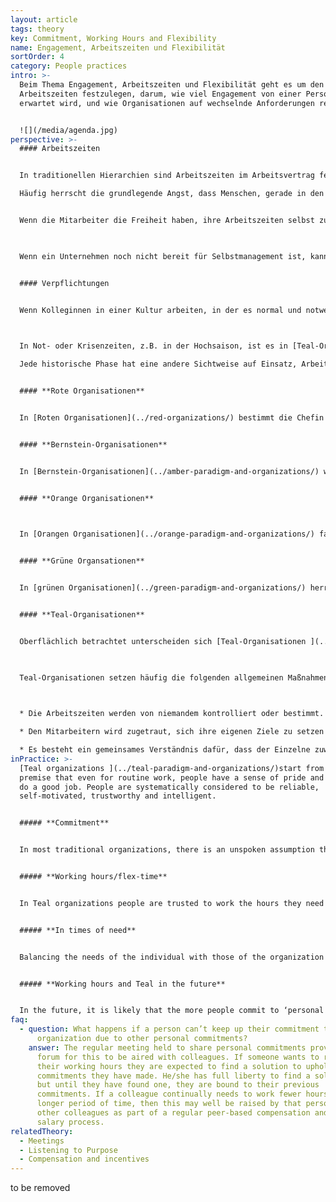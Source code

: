 ```yaml
---
layout: article
tags: theory
key: Commitment, Working Hours and Flexibility
name: Engagement, Arbeitszeiten und Flexibilität
sortOrder: 4
category: People practices
intro: >-
  Beim Thema Engagement, Arbeitszeiten und Flexibilität geht es um den Prozess,
  Arbeitszeiten festzulegen, darum, wie viel Engagement von einer Person
  erwartet wird, und wie Organisationen auf wechselnde Anforderungen reagieren.


  ![](/media/agenda.jpg)
perspective: >-
  #### Arbeitszeiten


  In traditionellen Hierarchien sind Arbeitszeiten im Arbeitsvertrag festgelegt.

  Häufig herrscht die grundlegende Angst, dass Menschen, gerade in den unteren Ebenen einer Organisation, ohne Überwachung nicht die Stunden ableisten, für die sie bezahlt werden.


  Wenn die Mitarbeiter die Freiheit haben, ihre Arbeitszeiten selbst zu bestimmen und zu vereinbaren, entsteht ein vertrauensvolles Umfeld, das die Mitarbeiter motiviert, die volle Verantwortung für ihre Arbeit zu übernehmen.

  ﻿

  Wenn ein Unternehmen noch nicht bereit für Selbstmanagement ist, kann die selbstbestimmte Arbeitszeit ein guter erster Schritt sein. Wenn dieser Ansatz gut funktioniert, führt er zu mehr Vertrauen und Zusammenarbeit zwischen Vorgesetzten und Untergebenen.


  #### Verpflichtungen


  Wenn Kolleginnen in einer Kultur arbeiten, in der es normal und notwendig ist, andere Verpflichtungen in ihrem Leben anzusprechen, stärkt dies die Authentizität und Ganzheitlichkeit am Arbeitsplatz. Offenheit in Bezug auf persönliche Verpflichtungen kann engere Beziehungen zwischen den Kolleginnen aufbauen und zu einer Kultur führen, in der sich die Kolleginnen gegenseitig unterstützen.

  ﻿

  In Not- oder Krisenzeiten, z.B. in der Hochsaison, ist es in [Teal-Organisationen](../teal-paradigm-and-organizations/) üblich, dass die Mitarbeiter freiwillig länger arbeiten, um eine Aufgabe mit Motivation und Stolz zu erfüllen, ihre Kollegen zu unterstützen und dem Sinn der Organisation gute Dienste zu leisten.

  Jede historische Phase hat eine andere Sichtweise auf Einsatz, Arbeitszeiten und Flexibilität sowie sehr unterschiedliche Praktiken hervorgebracht:


  #### **Rote Organisationen**


  In [Roten Organisationen](../red-organizations/) bestimmt die Chefin die Arbeitszeiten jeder Mitarbeiterin. Es gibt keinen formalen Prozess, um Arbeitszeiten festzulegen oder zu überwachen. Die Mitarbeiter gelten als Eigentum der Organisation, es wird vorausgesetzt, dass sie bei Bedarf verfügbar sind.


  #### **Bernstein-Organisationen**


  In [Bernstein-Organisationen](../amber-paradigm-and-organizations/) werden die Arbeitszeiten von den leitenden Angestellten bestimmt und in einem Arbeitsvertrag festgelegt. Sie entscheiden, welche Arbeit zu verrichten ist und wie die Arbeitszeiten überwacht werden.


  #### **Orange Organisationen**

  ﻿

  In [Orangen Organisationen](../orange-paradigm-and-organizations/) fallen die Menschen im Allgemeinen in eines von zwei Lagern. Es gibt diejenigen (oft in handwerklichen Berufen), die eine feste Anzahl von Stunden arbeiten, die sich nach der Stechuhr richten, und diejenigen (oft in Führungspositionen), von denen erwartet wird, dass sie ihre Arbeit unabhängig von den in ihrem Vertrag festgelegten Stunden erledigen.


  #### **Grüne Organsationen**


  In [grünen Organisationen](../green-paradigm-and-organizations/) herrscht in der Regel eine Kultur der Zusammenarbeit, in der die Mitarbeiterinnen das Recht haben, ihre Arbeitszeiten innerhalb einer festgelegten Struktur selbst zu bestimmen. Flexible Arbeitszeiten werden häufig für Beschäftigte auf niedrigeren Ebenen eingesetzt, um den Menschen die Möglichkeit zu geben, ihre Arbeit mit ihrem restlichen Leben zu vereinbaren. Für diejenigen, deren Rolle es zulässt, ist es eine realistische Option, von zu Hause aus zu arbeiten.


  #### **Teal-Organisationen**


  Oberflächlich betrachtet unterscheiden sich [Teal-Organisationen ](../teal-paradigm-and-organizations/)in Bezug auf Engagement, Arbeitszeiten und Flexibilität nicht so sehr von grünen Organisationen. Der Unterschied liegt in der Reife und Kohärenz. Während eine grüne Organisation die oben skizzierten Praktiken vielleicht nur bestimmten Gruppen von Mitarbeitern zur Verfügung stellt, wären diese Praktiken in einer Teal-Organisation auf allen Ebenen ein selbstverständlicher Teil des Arbeitsalltags.

  ﻿

  Teal-Organisationen setzen häufig die folgenden allgemeinen Maßnahmen um:

  ﻿

  * Die Arbeitszeiten werden von niemandem kontrolliert oder bestimmt.

  * Den Mitarbeitern wird zugetraut, sich ihre eigenen Ziele zu setzen und so lange zu arbeiten, bis sie diese erreicht haben.

  * Es besteht ein gemeinsames Verständnis dafür, dass der Einzelne zuweilen sein Maß an Engagement anpassen muss. Diese Situationen werden gemeinsam und offen besprochen, damit die anstehenden Aufgaben mit der Unterstützung aller erledigt werden können.
inPractice: >-
  [Teal organizations ](../teal-paradigm-and-organizations/)start from the
  premise that even for routine work, people have a sense of pride and want to
  do a good job. People are systematically considered to be reliable,
  self-motivated, trustworthy and intelligent.


  ##### **Commitment**


  In most traditional organizations, there is an unspoken assumption that people in managerial positions should put their commitment to work above any other commitment in their lives. Few colleagues would cancel an important meeting for their child’s school play or because a good friend needs help. In self-managing organizations, speaking up about other important commitments in one's life is considered necessary to be authentic and whole at work. There is no need for the pretence that work will always come first. Teal organizations hold meetings at regular intervals in which colleagues can discuss how much time and energy, at that moment in their lives, they want to commit to the organization.  Because colleagues discuss their other commitments openly, solutions can be found to provide support and get the task done.


  ##### **Working hours/flex-time**


  In Teal organizations people are trusted to work the hours they need to achieve their own goals. There is no requirement for monitoring of working hours, or clocking in and out, or flex-time. In some Teal organizations such as [FAVI](http://www.favi.com/) and [Sun Hydraulics](http://www.sunhydraulics.com/), the working day is still divided into shifts, which is roughly the time colleagues are expected to spend on the shop floor, but it is not uncommon to see an operator stay on during the following shift to finish a job because he/she knows it needs to be done.


  ##### **In times of need**


  Balancing the needs of the individual with those of the organization is not always easy. For example, [Morning Star](http://www.morningstarco.com/) has a high season for tomato processing when all hands need to be on deck. If someone wants to reduce their working hours during very busy times, they are expected to find a solution to uphold the commitments they have made. This expectation is the flip side of having no HR or planning function. An individual cannot simply file a request and let someone else worry about solving this issue. He/she has full liberty to find a solution, but until they have found one, they are bound to their previous commitments.


  ##### **Working hours and Teal in the future**


  In the future, it is likely that the more people commit to ‘personal purpose’ in their lives, the more flexible their arrangements with the organization will be. Accommodating personal commitments to self-employment, part time work, or volunteering work will be normal. There will be no need for approval. A person will simply find a way to meet or transfer his/her commitments to another colleague and/or explore with colleagues what new roles and commitments he/she could take on that would add value to the organization.
faq:
  - question: What happens if a person can’t keep up their commitment to the
      organization due to other personal commitments?
    answer: The regular meeting held to share personal commitments provides the
      forum for this to be aired with colleagues. If someone wants to reduce
      their working hours they are expected to find a solution to uphold the
      commitments they have made. He/she has full liberty to find a solution,
      but until they have found one, they are bound to their previous
      commitments. If a colleague continually needs to work fewer hours over a
      longer period of time, then this may well be raised by that person or
      other colleagues as part of a regular peer-based compensation and self-set
      salary process.
relatedTheory:
  - Meetings
  - Listening to Purpose
  - Compensation and incentives
---
```

to be removed